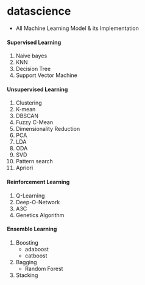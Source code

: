 # datascience
- All Machine Learning Model & its Implementation
#### Supervised Learning 
1. Naive bayes
2. KNN
3. Decision Tree
4. Support Vector Machine 
#### Unsupervised Learning 
1.  Clustering
  1. K-mean
  2. DBSCAN
  3. Fuzzy C-Mean
2. Dimensionality Reduction
  1. PCA
  2. LDA
  3. ODA
  4. SVD
3. Pattern search
  1. Apriori
#### Reinforcement Learning
1. Q-Learning
2. Deep-O-Network
3. A3C
4. Genetics Algorithm
#### Ensemble Learning
1. Boosting
   - adaboost
   - catboost
2. Bagging
   - Random Forest
3. Stacking 

